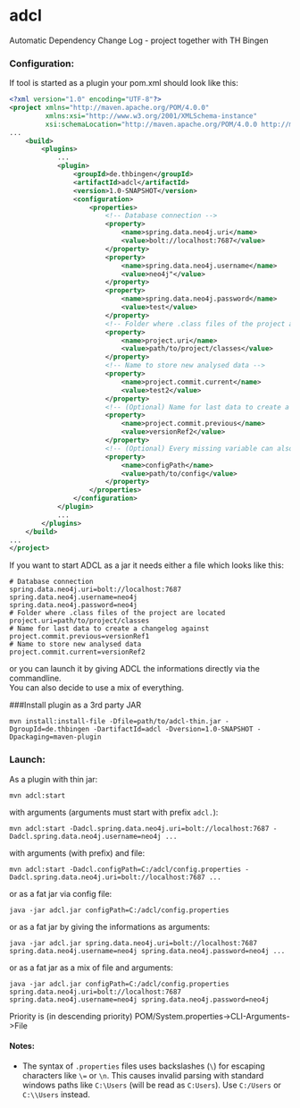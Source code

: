 # adcl
Automatic Dependency Change Log - project together with TH Bingen

### Configuration:   
If tool is started as a plugin your pom.xml should look like this:
```xml
<?xml version="1.0" encoding="UTF-8"?>
<project xmlns="http://maven.apache.org/POM/4.0.0"
         xmlns:xsi="http://www.w3.org/2001/XMLSchema-instance"
         xsi:schemaLocation="http://maven.apache.org/POM/4.0.0 http://maven.apache.org/xsd/maven-4.0.0.xsd">
...
    <build>
        <plugins>
            ...
            <plugin>
                <groupId>de.thbingen</groupId>
                <artifactId>adcl</artifactId>
                <version>1.0-SNAPSHOT</version>
                <configuration>
                    <properties>
                        <!-- Database connection --> 
                        <property>
                            <name>spring.data.neo4j.uri</name>
                            <value>bolt://localhost:7687</value>
                        </property>
                        <property>
                            <name>spring.data.neo4j.username</name>
                            <value>neo4j"</value>
                        </property>
                        <property>
                            <name>spring.data.neo4j.password</name>
                            <value>test</value>
                        </property>
                        <!-- Folder where .class files of the project are located  -->
                        <property>
                            <name>project.uri</name>
                            <value>path/to/project/classes</value>
                        </property>
                        <!-- Name to store new analysed data -->
                        <property>
                            <name>project.commit.current</name>
                            <value>test2</value>
                        </property>
                        <!-- (Optional) Name for last data to create a changelog against -->
                        <property>
                            <name>project.commit.previous</name>
                            <value>versionRef2</value>
                        </property>
                        <!-- (Optional) Every missing variable can also be loaded from a file. See properties definition -->
                        <property>
                            <name>configPath</name>
                            <value>path/to/config</value>
                        </property>
                    </properties>
                </configuration>
            </plugin>
            ...
        </plugins>
    </build>
...
</project>
```

If you want to start ADCL as a jar it needs either a file which looks like this:  
```properties
# Database connection  
spring.data.neo4j.uri=bolt://localhost:7687
spring.data.neo4j.username=neo4j
spring.data.neo4j.password=neo4j
# Folder where .class files of the project are located  
project.uri=path/to/project/classes
# Name for last data to create a changelog against
project.commit.previous=versionRef1
# Name to store new analysed data  
project.commit.current=versionRef2
```
or you can launch it by giving ADCL the informations directly via the commandline.  
You can also decide to use a mix of everything.  

###Install plugin as a 3rd party JAR  
```
mvn install:install-file -Dfile=path/to/adcl-thin.jar -DgroupId=de.thbingen -DartifactId=adcl -Dversion=1.0-SNAPSHOT -Dpackaging=maven-plugin
```
### Launch:  
As a plugin with thin jar:  
```
mvn adcl:start  
```
with arguments (arguments must start with prefix `adcl.`):
```
mvn adcl:start -Dadcl.spring.data.neo4j.uri=bolt://localhost:7687 -Dadcl.spring.data.neo4j.username=neo4j ...
```
with arguments (with prefix) and file:
```
mvn adcl:start -Dadcl.configPath=C:/adcl/config.properties -Dadcl.spring.data.neo4j.uri=bolt://localhost:7687 ...
```
or as a fat jar via config file:
```
java -jar adcl.jar configPath=C:/adcl/config.properties
```
or as a fat jar by giving the informations as arguments:
```
java -jar adcl.jar spring.data.neo4j.uri=bolt://localhost:7687 spring.data.neo4j.username=neo4j spring.data.neo4j.password=neo4j ...                                                 
```
or as a fat jar as a mix of file and arguments:
```
java -jar adcl.jar configPath=C:/adcl/config.properties spring.data.neo4j.uri=bolt://localhost:7687 spring.data.neo4j.username=neo4j spring.data.neo4j.password=neo4j                                                
```
Priority is (in descending priority) POM/System.properties->CLI-Arguments->File  

#### Notes:
- The syntax of `.properties` files uses backslashes (`\`) for escaping characters like `\=` or `\n`. This causes invalid parsing with standard windows paths like `C:\Users` (will be read as `C:Users`). Use `C:/Users` or `C:\\Users` instead.
